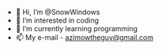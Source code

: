- 👋 Hi, I’m @SnowWindows
- 👀 I’m interested in coding
- 🌱 I’m currently learning programming
- 📫 My e-mail - azimowtheguy@gmail.com

<!---
SnowWindows/SnowWindows is a ✨ special ✨ repository because its `README.md` (this file) appears on your GitHub profile.
You can click the Preview link to take a look at your changes.
--->
